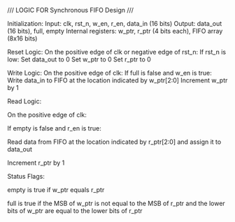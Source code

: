 /// LOGIC FOR Synchronous FIFO Design ///

Initialization:
Input: clk, rst_n, w_en, r_en, data_in (16 bits)
Output: data_out (16 bits), full, empty
Internal registers: w_ptr, r_ptr (4 bits each), FIFO array (8x16 bits)

Reset Logic:
On the positive edge of clk or negative edge of rst_n:
If rst_n is low:
Set data_out to 0
Set w_ptr to 0
Set r_ptr to 0

Write Logic:
On the positive edge of clk:
If full is false and w_en is true:
Write data_in to FIFO at the location indicated by w_ptr[2:0]
Increment w_ptr by 1

Read Logic:

On the positive edge of clk:

If empty is false and r_en is true:

Read data from FIFO at the location indicated by r_ptr[2:0] and assign it to data_out

Increment r_ptr by 1


Status Flags:

empty is true if w_ptr equals r_ptr

full is true if the MSB of w_ptr is not equal to the MSB of r_ptr and the lower bits of w_ptr are equal to the lower bits of r_ptr
